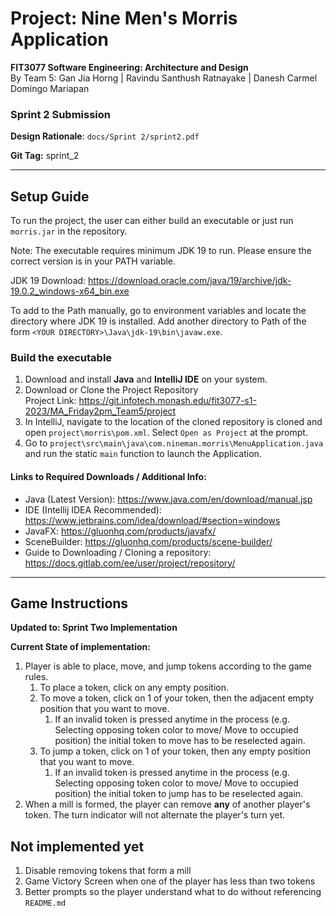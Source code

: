 # Project: Nine Men's Morris Application
**FIT3077 Software Engineering: Architecture and Design** <br>
By Team 5: Gan Jia Horng | Ravindu Santhush Ratnayake | Danesh Carmel Domingo Mariapan

### Sprint 2 Submission
**Design Rationale**: `docs/Sprint 2/sprint2.pdf`

**Git Tag:** sprint_2

---

## Setup Guide
To run the project, the user can either build an executable or just run `morris.jar` in the repository.

Note: The executable requires minimum JDK 19 to run. Please ensure the correct
version is in your PATH variable.

JDK 19 Download: https://download.oracle.com/java/19/archive/jdk-19.0.2_windows-x64_bin.exe

To add to the Path manually, go to environment variables and locate
the directory where JDK 19 is installed. Add another directory to
Path of the form `<YOUR DIRECTORY>\Java\jdk-19\bin\javaw.exe`.




### Build the executable
1. Download and install **Java** and **IntelliJ IDE** on your system.
3. Download or Clone the Project Repository <br>
   Project Link: https://git.infotech.monash.edu/fit3077-s1-2023/MA_Friday2pm_Team5/project <br>
4. In IntelliJ, navigate to the location of the cloned repository is cloned and open `project\morris\pom.xml`. Select
`Open as Project` at the prompt.
5. Go to `project\src\main\java\com.nineman.morris\MenuApplication.java` and run the static `main` function to launch the Application.

#### Links to Required Downloads / Additional Info:
- Java (Latest Version): https://www.java.com/en/download/manual.jsp
- IDE (Intellij IDEA Recommended): https://www.jetbrains.com/idea/download/#section=windows
- JavaFX: https://gluonhq.com/products/javafx/
- SceneBuilder: https://gluonhq.com/products/scene-builder/
- Guide to Downloading / Cloning a repository: https://docs.gitlab.com/ee/user/project/repository/
---

## Game Instructions
**Updated to: Sprint Two Implementation**

**Current State of implementation:**
1. Player is able to place, move, and jump tokens according to the game rules.
   1. To place a token, click on any empty position. 
   2. To move a token, click on 1 of your token, then the adjacent empty position that you want to move.
      1. If an invalid token is pressed anytime in the process
      (e.g. Selecting opposing token color to move/ Move to occupied position)
      the initial token to move has to be reselected again.
   3. To jump a token, click on 1 of your token, then any empty position that you want to move.
      1. If an invalid token is pressed anytime in the process
         (e.g. Selecting opposing token color to move/ Move to occupied position)
         the initial token to jump has to be reselected again.
3. When a mill is formed, the player can remove **any** of another player's token. The turn indicator will not 
alternate the player's turn yet.

## Not implemented yet
1. Disable removing tokens that form a mill
2. Game Victory Screen when one of the player has less than two tokens
3. Better prompts so the player understand what to do without referencing `README.md`

[//]: # (***Game Objective:** <br>)

[//]: # (The game ends and you are the WINNER when you have reduced your opponent to only)

[//]: # (two &#40;2&#41; tokens or when the opponent can no longer make any valid moves on the board. <br>)

[//]: # (This is achieved by trying to create "mills" &#40;three &#40;3&#41; tokens in a row&#41; to remove the opponents tokens from the board)

[//]: # (while preventing the opponent from doing the same.*)

[//]: # ()
[//]: # (**Initial Phase:** <br>)

[//]: # (Each player takes turns placing nine &#40;9&#41; of their own respective tokens on the board. <br>)

[//]: # (Players can only place their tokens on vacant / empty positions on the board. <br>)

[//]: # (The goal is to position your tokens well so that it sets you up for success in the upcoming phases. <br>)

[//]: # (*Click a vacant location on the board when the display shows it is your turn*)

[//]: # (1. Player 1 &#40;White&#41; places a token)

[//]: # (2. Player 2 &#40;Black&#41; places a token)

[//]: # (3. The cycle repeats until both players have nine &#40;9&#41; tokens each on the board)

[//]: # ()
[//]: # (**Mid-Game Phase** <br>)

[//]: # (Players take turns moving their tokens along the lines on the board.)

[//]: # (When a player forms a mill &#40;three &#40;3&#41; tokens in a row&#41;, he/she removes one of the opponent's tokens from the board. <br>)

[//]: # (The Mid-Game Phase ends when a player is reduced to only three &#40;3&#41; tokens on the board <br>)

[//]: # (1. Player 1 &#40;White&#41; selects his/her token on the board)

[//]: # (2. Player 1 &#40;White&#41; selects a valid move for their token to move to)

[//]: # (3. Player 2 &#40;Black&#41; selects his/her token on the board)

[//]: # (4. Player 2 &#40;Black&#41; selects a valid move for their token to move to)

[//]: # (5. The cycle repeats)

[//]: # (6. If an invalid move is made, the player has to re-select a token again &#40;from Step 1&#41;)

[//]: # ()
[//]: # (*Forming Mills:*)

[//]: # (1. Player 1 &#40;White&#41; places moves a token that forms a mill)

[//]: # (2. Player 1 &#40;White&#41; selects an opponents token to remove &#40;Black&#41;)

[//]: # (3. Player 2's &#40;Black&#41; turn to move)

[//]: # (4. The cycle repeats)

[//]: # ()
[//]: # (**End-Game Phase** <br>)

[//]: # (Players who are reduced to only three &#40;3&#41; tokens can jump a token to any vacant position on the board. <br>)

[//]: # (The game ends when a player is reduced to only two &#40;2&#41; tokens or is unable to move. <br>)

[//]: # (The opposing player is then declared as the winner. <br>)

[//]: # (1. Player 1 &#40;White&#41; creates a mill and removes an opponent's token)

[//]: # (2. Player 2 &#40;Black&#41; is reduced to two tokens - the game ends)

[//]: # (3. Player 1 &#40;White&#41; wins)

[//]: # (---)